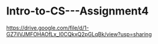 # Intro-to-CS---Assignment4
https://drive.google.com/file/d/1-GZ7ilVJMFOHAOfLx_I0CQkxQ2pGLqBk/view?usp=sharing
